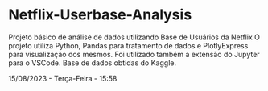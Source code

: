 # Netflix-Userbase-Analysis

Projeto básico de análise de dados utilizando Base de Usuários da Netflix
O projeto utiliza Python, Pandas para tratamento de dados e PlotlyExpress para visualização dos mesmos.
Foi utilizado também a extensão do Jupyter para o VSCode.
Base de dados obtidas do Kaggle.

15/08/2023 - Terça-Feira - 15:58
